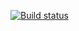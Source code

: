 [![Build status](https://ci.appveyor.com/api/projects/status/vv8bq3hl62um36jd?svg=true)](https://ci.appveyor.com/project/Andrey-36/java-task-2-1-gradle-testwebselenium)